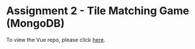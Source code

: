 # Assignment 2 - Tile Matching Game (MongoDB)

To view the Vue repo, please click
[here](https://github.com/mabelsueh/trent-assignment-2-vue).

